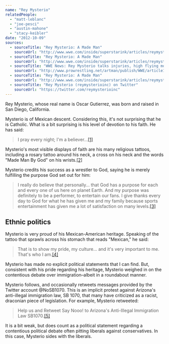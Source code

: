 ```yaml
---
name: "Rey Mysterio"
relatedPeople:
  - "matt-leblanc"
  - "joe-pesci"
  - "austin-mahone"
  - "stacy-keibler"
date: "2012-10-09"
sources:
  - sourceTitle: "Rey Mysterio: A Made Man"
    sourceUrl: "http://www.wwe.com/inside/superstarink/articles/reymysterio"
  - sourceTitle: "Rey Mysterio: A Made Man"
    sourceUrl: "http://www.wwe.com/inside/superstarink/articles/reymysterio"
  - sourceTitle: "WWE News: Rey Mysterio talks injuries, high flying moves and the significance of his religious tattoos"
    sourceUrl: "http://www.prowrestling.net/artman/publish/WWE/article10019536.shtml"
  - sourceTitle: "Rey Mysterio: A Made Man"
    sourceUrl: "http://www.wwe.com/inside/superstarink/articles/reymysterio"
  - sourceTitle: "Rey Mysterio (reymysterioinc) on Twitter"
    sourceUrl: "https://twitter.com/reymysterioinc"
---
```


Rey Mysterio, whose real name is Oscar Gutierrez, was born and raised in San Diego, California.

Mysterio is of Mexican descent. Considering this, it's not surprising that he is Catholic. What is a bit surprising is his level of devotion to his faith. He has said:

>I pray every night; I'm a believer…<a class="source-citation" href="http://www.wwe.com/inside/superstarink/articles/reymysterio" title="Rey Mysterio: A Made Man">[1]</a>

Mysterio's most visible displays of faith are his many religious tattoos, including a rosary tattoo around his neck, a cross on his neck and the words "Made Man By God" on his wrists.<a class="source-citation" href="http://www.wwe.com/inside/superstarink/articles/reymysterio" title="Rey Mysterio: A Made Man">[2]</a>

Mysterio credits his success as a wrestler to God, saying he is merely fulfilling the purpose God set out for him:

>I really do believe that personally… that God has a purpose for each and every one of us here on planet Earth. And my purpose was definitely to be a performer, to entertain our fans. I give thanks every day to God for what he has given me and my family because sports entertainment has given me a lot of satisfaction on many levels.<a class="source-citation" href="http://www.prowrestling.net/artman/publish/WWE/article10019536.shtml" title="WWE News: Rey Mysterio talks injuries, high flying moves and the significance of his religious tattoos">[3]</a>

## 

## Ethnic politics

Mysterio is very proud of his Mexican-American heritage. Speaking of the tattoo that sprawls across his stomach that reads "Mexican," he said:

>That is to show my pride, my culture… and it's very important to me. That's who I am.<a class="source-citation" href="http://www.wwe.com/inside/superstarink/articles/reymysterio" title="Rey Mysterio: A Made Man">[4]</a>

Mysterio has made no explicit political statements that I can find. But, consistent with his pride regarding his heritage, Mysterio weighed in on the contentious debate over immigration–albeit in a roundabout manner.

Mysterio follows, and occasionally retweets messages provided by the Twitter account @NoSB1070. This is an implicit protest against Arizona's anti-illegal immigration law, SB 1070, that many have criticized as a racist, draconian piece of legislation. For example, Mysterio retweeted:

>Help us and Retweet Say Nooo! to Arizona's Anti-Illegal Immigration Law SB1070.<a class="source-citation" href="https://twitter.com/reymysterioinc" title="Rey Mysterio (reymysterioinc) on Twitter">[5]</a>

It is a bit weak, but does count as a political statement regarding a contentious political debate often pitting liberals against conservatives. In this case, Mysterio sides with the liberals.